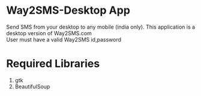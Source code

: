Way2SMS-Desktop App
=======

Send SMS from your desktop to any mobile (india only). 
This application is a desktop version of Way2SMS.com   
User must have a valid Way2SMS id,password

Required Libraries
==========
1. gtk
2. BeautifulSoup




